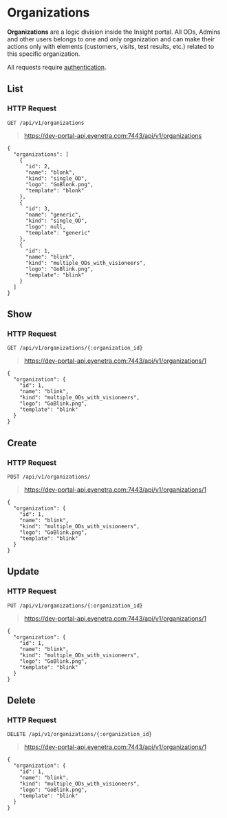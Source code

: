 # Organizations

**Organizations** are a logic division inside the Insight portal. All ODs, Admins and other users belongs to one and only organization and can make their actions only with elements (customers, visits, test results, etc.) related to this specific organization.

<aside class="warn">
All requests require <a href="#basic-authentication">authentication</a>.
</aside>

## List

### HTTP Request

`GET /api/v1/organizations`

> https://dev-portal-api.eyenetra.com:7443/api/v1/organizations

````
{
  "organizations": [
    {
      "id": 2,
      "name": "blonk",
      "kind": "single_OD",
      "logo": "GoBlonk.png",
      "template": "blonk"
    },
    {
      "id": 3,
      "name": "generic",
      "kind": "single_OD",
      "logo": null,
      "template": "generic"
    },
    {
      "id": 1,
      "name": "blink",
      "kind": "multiple_ODs_with_visioneers",
      "logo": "GoBlink.png",
      "template": "blink"
    }
  ]
}
````

## Show

### HTTP Request

`GET /api/v1/organizations/{:organization_id}`

> https://dev-portal-api.eyenetra.com:7443/api/v1/organizations/1

````
{
  "organization": {
    "id": 1,
    "name": "blink",
    "kind": "multiple_ODs_with_visioneers",
    "logo": "GoBlink.png",
    "template": "blink"
  }
}
````

## Create

### HTTP Request

`POST /api/v1/organizations/`

> https://dev-portal-api.eyenetra.com:7443/api/v1/organizations/1

````
{
  "organization": {
    "id": 1,
    "name": "blink",
    "kind": "multiple_ODs_with_visioneers",
    "logo": "GoBlink.png",
    "template": "blink"
  }
}
````

## Update

### HTTP Request

`PUT /api/v1/organizations/{:organization_id}`

> https://dev-portal-api.eyenetra.com:7443/api/v1/organizations/1

````
{
  "organization": {
    "id": 1,
    "name": "blink",
    "kind": "multiple_ODs_with_visioneers",
    "logo": "GoBlink.png",
    "template": "blink"
  }
}
````

## Delete

### HTTP Request

`DELETE /api/v1/organizations/{:organization_id}`

> https://dev-portal-api.eyenetra.com:7443/api/v1/organizations/1

````
{
  "organization": {
    "id": 1,
    "name": "blink",
    "kind": "multiple_ODs_with_visioneers",
    "logo": "GoBlink.png",
    "template": "blink"
  }
}
````
